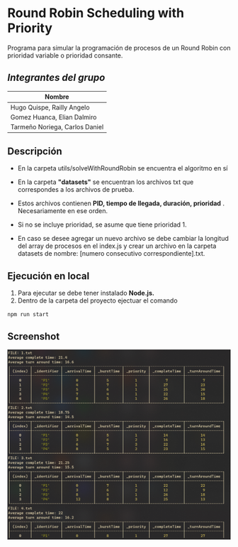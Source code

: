 # Round Robin Scheduling with Priority
Programa para simular la programación de procesos de un Round Robin con prioridad variable o prioridad consante.

## *Integrantes del grupo*

| Nombre |
|--|
| Hugo Quispe, Railly Angelo |
| Gomez Huanca, Elian Dalmiro |
| Tarmeño Noriega, Carlos Daniel |

## Descripción
 - En la carpeta utils/solveWithRoundRobin se encuentra el algoritmo en sí

 - En la carpeta **"datasets"** se encuentran los archivos txt que correspondes a los archivos de prueba. 
  
 - Estos archivos contienen **PID, tiempo de llegada, duración, prioridad** . Necesariamente en ese orden.
 
 - Si no se incluye prioridad,    se asume que tiene prioridad 1.
 - En caso se desee agregar un nuevo archivo se debe cambiar la longitud del array de procesos en el index.js y crear un archivo en la carpeta datasets de nombre:  [numero consecutivo correspondiente].txt. 

## Ejecución en local

 1. Para ejecutar se debe tener instalado **Node.js.**
 2.  Dentro de la carpeta del proyecto ejectuar el comando

    npm run start
    
## Screenshot
![enter image description here](https://github.com/Railly/round-robin-priority/blob/main/screenshots/output.png)



